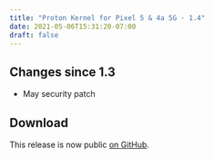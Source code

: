 ```yaml
---
title: "Proton Kernel for Pixel 5 & 4a 5G · 1.4"
date: 2021-05-06T15:31:20-07:00
draft: false
---
```


## Changes since 1.3

- May security patch

## Download

This release is now public [on GitHub](https://github.com/kdrag0n/proton_kernel_redbull/releases/download/v1.4/ProtonKernel-pixel5-v1.4.img).
